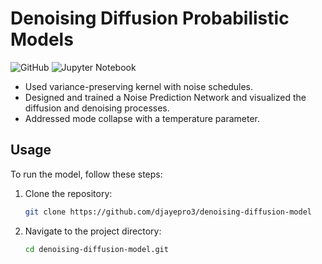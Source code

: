# Denoising Diffusion Probabilistic Models

![GitHub](https://img.shields.io/badge/github-%23121011.svg?style=for-the-badge&logo=github&logoColor=white)
![Jupyter Notebook](https://img.shields.io/badge/jupyter-%23FA0F00.svg?style=for-the-badge&logo=jupyter&logoColor=white)

 - Used variance-preserving kernel with noise schedules.
 - Designed and trained a Noise Prediction Network and visualized the diffusion and denoising processes.
 - Addressed mode collapse with a temperature parameter.

## Usage

To run the model, follow these steps:

1. Clone the repository:
    ```bash
    git clone https://github.com/djayepro3/denoising-diffusion-model
    ```
2. Navigate to the project directory:
    ```bash
    cd denoising-diffusion-model.git
    ```
